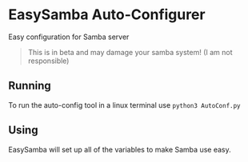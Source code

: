 # EasySamba Auto-Configurer
Easy configuration for Samba server

> This is in beta and may damage your samba system! (I am not responsible)

## Running
To run the auto-config tool in a linux terminal use `python3 AutoConf.py`

## Using
EasySamba will set up all of the variables to make Samba use easy.